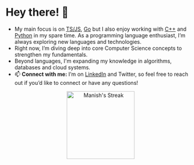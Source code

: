 # Hey there! 👋

- My main focus is on [TS/JS](https://www.typescriptlang.org/), [Go](https://go.dev/) but I also enjoy working with [C++](https://isocpp.org/) and [Python](https://www.python.org/) in my spare time. As a programming language enthusiast, I’m always exploring new languages and technologies.
- Right now, I’m diving deep into core Computer Science concepts to strengthen my fundamentals.
- Beyond languages, I'm expanding my knowledge in algorithms, databases and cloud systems.
- 📫 **Connect with me:** I’m on [LinkedIn](https://www.linkedin.com/in/manish-biswal-xd) and Twitter, so feel free to reach out if you’d like to connect or have any questions!
<p align="center">
 <img src="https://github-readme-streak-stats.herokuapp.com/?user=iamanishx&theme=black-ice&hide_border=true&stroke=0000&background=000000" alt="Manish's Streak" height="180px"/>
</p>





